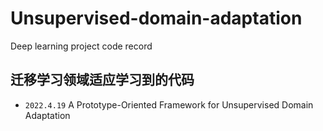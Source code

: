 # Unsupervised-domain-adaptation
Deep learning project code record
## 迁移学习领域适应学习到的代码
- `2022.4.19` A Prototype-Oriented Framework for Unsupervised Domain Adaptation    

